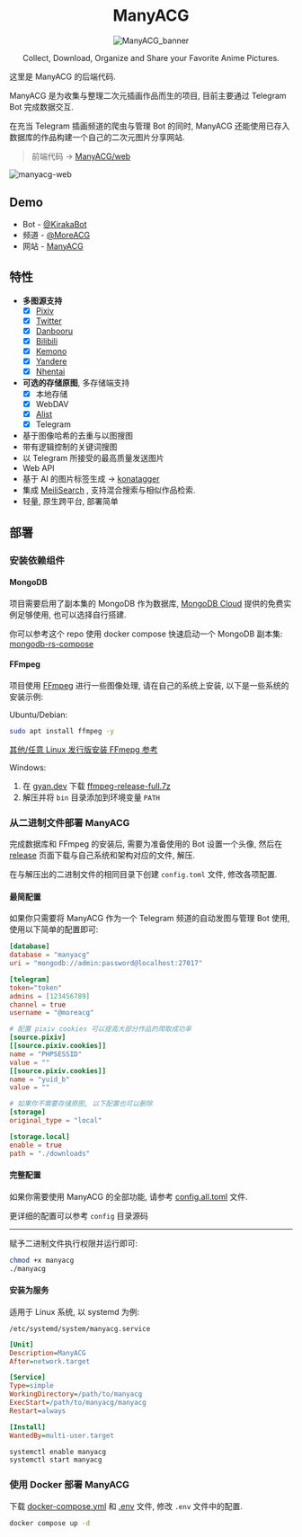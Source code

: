 <div align="center">
  
# ManyACG

![ManyACG_banner](https://github.com/user-attachments/assets/1d2d7835-18c1-4a50-9cb9-c14ae69659be)

Collect, Download, Organize and Share your Favorite Anime Pictures.

</div
  
---

这里是 ManyACG 的后端代码.

ManyACG 是为收集与整理二次元插画作品而生的项目, 目前主要通过 Telegram Bot 完成数据交互.

在充当 Telegram 插画频道的爬虫与管理 Bot 的同时, ManyACG 还能使用已存入数据库的作品构建一个自己的二次元图片分享网站.

> 前端代码 -> [ManyACG/web](https://github.com/ManyACG/web)

![manyacg-web](https://github.com/user-attachments/assets/670a6092-1406-4f51-ab2b-49a6d9be286f)

## Demo

- Bot - [@KirakaBot](https://t.me/kirakabot)
- 频道 - [@MoreACG](https://t.me/MoreACG)
- 网站 - [ManyACG](https://manyacg.top)

## 特性

- **多图源支持**
  - [x] [Pixiv](https://www.pixiv.net/)
  - [x] [Twitter](https://x.com/)
  - [x] [Danbooru](https://danbooru.donmai.us/)
  - [x] [Bilibili](https://www.bilibili.com/)
  - [x] [Kemono](https://www.kemono.su/)
  - [x] [Yandere](https://yande.re/)
  - [x] [Nhentai](https://nhentai.net/)
- **可选的存储原图**, 多存储端支持
  - [x] 本地存储
  - [x] WebDAV
  - [x] [Alist](https://alistgo.com/)
  - [x] Telegram
- 基于图像哈希的去重与以图搜图
- 带有逻辑控制的关键词搜图
- 以 Telegram 所接受的最高质量发送图片
- Web API
- 基于 AI 的图片标签生成 -> [konatagger](https://github.com/krau/konatagger)
- 集成 [MeiliSearch](https://www.meilisearch.com/) , 支持混合搜索与相似作品检索.
- 轻量, 原生跨平台, 部署简单

## 部署

### 安装依赖组件

#### MongoDB

项目需要启用了副本集的 MongoDB 作为数据库, [MongoDB Cloud](https://www.mongodb.com/) 提供的免费实例足够使用, 也可以选择自行搭建.

你可以参考这个 repo 使用 docker compose 快速启动一个 MongoDB 副本集: [mongodb-rs-compose](https://github.com/krau/mongodb-rs-compose)

#### FFmpeg

项目使用 [FFmpeg](https://ffmpeg.org/) 进行一些图像处理, 请在自己的系统上安装, 以下是一些系统的安装示例:

Ubuntu/Debian:

```bash
sudo apt install ffmpeg -y
```

[其他/任意 Linux 发行版安装 FFmepg 参考](https://krau.top/posts/linux-install-ffmpeg)

Windows:

1. 在 [gyan.dev](https://www.gyan.dev/ffmpeg/builds/) 下载 [ffmpeg-release-full.7z](https://www.gyan.dev/ffmpeg/builds/ffmpeg-release-full.7z)
2. 解压并将 `bin` 目录添加到环境变量 `PATH`

### 从二进制文件部署 ManyACG

完成数据库和 FFmpeg 的安装后, 需要为准备使用的 Bot 设置一个头像, 然后在 [release](https://github.com/krau/ManyACG/releases) 页面下载与自己系统和架构对应的文件, 解压.

在与解压出的二进制文件的相同目录下创建 `config.toml` 文件, 修改各项配置.

#### 最简配置

如果你只需要将 ManyACG 作为一个 Telegram 频道的自动发图与管理 Bot 使用, 使用以下简单的配置即可:

```toml
[database]
database = "manyacg"
uri = "mongodb://admin:password@localhost:27017"

[telegram]
token="token"
admins = [123456789]
channel = true
username = "@moreacg"

# 配置 pixiv cookies 可以提高大部分作品的爬取成功率
[source.pixiv]
[[source.pixiv.cookies]]
name = "PHPSESSID"
value = ""
[[source.pixiv.cookies]]
name = "yuid_b"
value = ""

# 如果你不需要存储原图, 以下配置也可以删除
[storage]
original_type = "local"

[storage.local]
enable = true
path = "./downloads"
```

#### 完整配置

如果你需要使用 ManyACG 的全部功能, 请参考 [config.all.toml](https://github.com/krau/ManyACG/blob/main/config.all.toml) 文件.

更详细的配置可以参考 `config` 目录源码

---

赋予二进制文件执行权限并运行即可:

```bash
chmod +x manyacg
./manyacg
```

#### 安装为服务

适用于 Linux 系统, 以 systemd 为例:

`/etc/systemd/system/manyacg.service`

```ini
[Unit]
Description=ManyACG
After=network.target

[Service]
Type=simple
WorkingDirectory=/path/to/manyacg
ExecStart=/path/to/manyacg/manyacg
Restart=always

[Install]
WantedBy=multi-user.target
```

```bash
systemctl enable manyacg
systemctl start manyacg
```

### 使用 Docker 部署 ManyACG

下载 [docker-compose.yml](https://github.com/krau/ManyACG/blob/main/docker-compose.yml) 和 [.env](https://github.com/krau/ManyACG/blob/main/.env) 文件, 修改 `.env` 文件中的配置.

```bash
docker compose up -d
```
